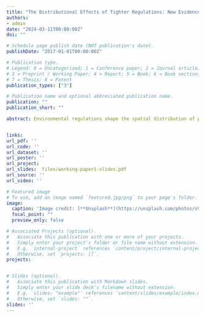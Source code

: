 ```yaml
---
title: "The Distributional Effects of Tighter Regulations: New Evidence from the Sugarcane Burning in Florida"
authors:
- admin
date: "2024-03-11T00:00:00Z"
doi: ""

# Schedule page publish date (NOT publication's date).
publishDate: "2017-01-01T00:00:00Z"

# Publication type.
# Legend: 0 = Uncategorized; 1 = Conference paper; 2 = Journal article;
# 3 = Preprint / Working Paper; 4 = Report; 5 = Book; 6 = Book section;
# 7 = Thesis; 8 = Patent
publication_types: ["3"]

# Publication name and optional abbreviated publication name.
publication: ""
publication_short: ""

abstract: Environmental regulations shape the spatial distribution of pollution, influencing the burden on different communities. In South Florida, wind-based sugarcane burning regulations have historically favored wealthier, densely-populated areas by limiting burning during specific wind conditions. In 2019, additional restrictions were introduced to limit burning on days with low air quality.  By using satellite fire data and Aerosol Optical Depth (AOD) data, we assess the impact of these stringent restrictions on burning and air pollution. Results reveal a 41% decrease in burning on restricted days within the main cultivation area, potentially leading to increased burning on days without restrictions. This unintended consequence exacerbates air quality issues for the region’s most vulnerable populations. The study reveals regulatory enhancements inadvertently worsen environmental inequities, highlighting the need for environmental justice policies that address historical and systemic discrimination affecting pollution distribution.


links:
url_pdf: ''
url_code: ''
url_dataset: ''
url_poster: ''
url_project: 
url_slides:  files/working-paper1-slides.pdf
url_source: ''
url_video: ''

# Featured image
# To use, add an image named `featured.jpg/png` to your page's folder. 
image:
  caption: 'Image credit: [**Unsplash**](https://unsplash.com/photos/s9CC2SKySJM)'
  focal_point: ""
  preview_only: false

# Associated Projects (optional).
#   Associate this publication with one or more of your projects.
#   Simply enter your project's folder or file name without extension.
#   E.g. `internal-project` references `content/project/internal-project/index.md`.
#   Otherwise, set `projects: []`.
projects:


# Slides (optional).
#   Associate this publication with Markdown slides.
#   Simply enter your slide deck's filename without extension.
#   E.g. `slides: "example"` references `content/slides/example/index.md`.
#   Otherwise, set `slides: ""`.
slides: ''
---
```




